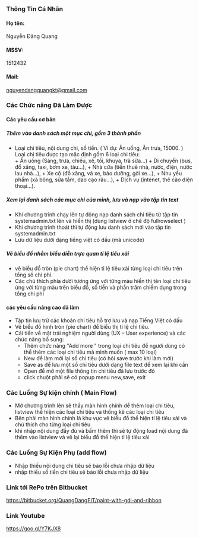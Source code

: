 ### Thông Tin Cá Nhân ###
#### Họ tên: ####
 Nguyễn Đăng Quang
#### MSSV: ####
 1512432 
#### Mail: ####
 nguyendangquangkt@gmail.com

### Các Chức năng Đã Làm Được ###
#### Các yêu cầu cơ bản ####
##### Thêm vào danh sách một mục chi, gồm 3 thành phần #####
- Loại chi tiêu, nội dung chi, số tiền.
 ( Ví dụ: Ăn uống, Ăn trưa, 15000. )
Loại chi tiêu được tạo mặc định gồm 6 loại chi tiêu:       
        + Ăn uống (Sáng, trưa, chiều, xế, tối, khuya, trà sữa…)
        + Di chuyển (bus, đổ xăng, taxi, bơm xe, tàu…), 
        + Nhà cửa (tiền thuê nhà, nước, điện, nước lau nhà…), 
        + Xe cộ (đổ xăng, vá xe, bảo dưỡng, gởi xe…), 
        + Nhu yếu phẩm (xà bông, sữa tắm, dao cạo râu…), 
        + Dịch vụ (intenet, thẻ cào điện thoại…).
##### Xem lại danh sách các mục chi của mình, lưu và nạp vào tập tin text #####
- Khi chương trình chạy lên tự động nạp danh sách chi tiêu từ tập tin systemadmin.txt lên và hiển thị (dùng listview ở chế độ fullrowselect )
- Khi chương trình thoát thì tự động lưu danh sách mới vào tập tin systemadmin.txt 
- Lưu dữ liệu dưới dạng tiếng việt có dấu (mã unicode)

##### Vẽ biểu đồ  nhằm biểu diễn trực quan tỉ lệ tiêu xài  #####
- vẽ biểu đồ tròn (pie chart) thể hiện tỉ lệ tiêu xài từng loại chi tiêu trên tổng số chi phí.
- Các chú thích phía dưới tương ứng với từng màu hiển thị tên loại chi tiêu ứng với từng màu trên biểu đồ, số tiền và phần trăm chiếm dụng trong tổng chi phí

#### các yêu cầu nâng cao đã làm ####
- Tập tin lưu trữ các khoản chi tiêu hỗ trợ lưu và nạp Tiếng Việt có dấu
- Vẽ biểu đồ hình tròn (pie chart) để biểu thị tỉ lệ chi tiêu.
- Cải tiến về mặt trải nghiệm người dùng (UX – User experience) và các chức năng bổ sung: 
    + Thêm chức năng "Add more " trong loại chi tiêu để người dùng có thể thêm các loại chi tiêu mà mình muốn ( max 10 loại)
    + New để làm mới lại sổ chi tiêu (có hỏi save trước khi làm mới)
    + Save as để lưu một sổ chi tiêu dưới dạng file text để xem lại khi cần
    + Open để mở một file thông tin chi tiêu đã lưu trước đó
    + click chuột phải sẽ có popup menu new,save, exit

### Các Luồng Sự kiện chính ( Main Flow)  ### 
- Mở chương trình lên sẽ thấy màn hình chính để thêm loại chi tiêu, listview thể hiện các loại chi tiêu và thống kê các loại chi tiêu
- Bên phải màn hình chính là khu vực vẽ biểu đồ thể hiện tỉ lệ tiêu xài và chú thích cho từng loại chi tiêu
- khi nhập nội dung đầy đủ và bấm thêm thì sẽ tự động load nội dung đã thêm vào listview và vẽ lại biểu đồ thể hiện tỉ lệ tiêu xài
### Các Luồng Sự Kiện Phụ (add flow) ###
- Nhập thiếu nội dung chi tiêu sẽ báo lỗi chưa nhập dữ liệu
- nhập thiếu số tiền chi tiêu sẽ báo lỗi chưa nhập dữ liệu
### Link tới RePo trên Bitbucket ###
https://bitbucket.org/QuangDangFIT/paint-with-gdi-and-ribbon
### Link Youtube ###
https://goo.gl/Y7KJX8
